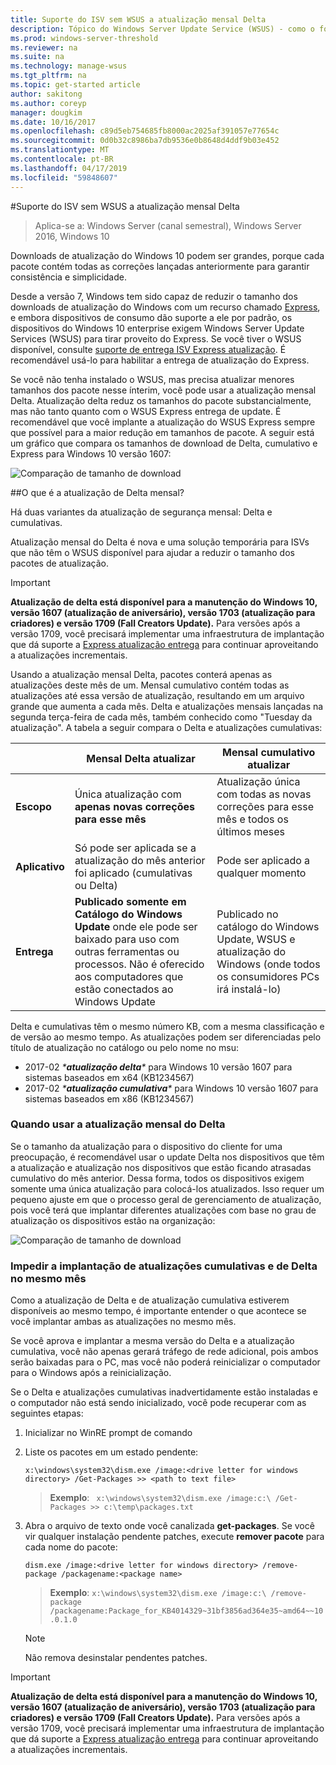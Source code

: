 ```yaml
---
title: Suporte do ISV sem WSUS a atualização mensal Delta
description: Tópico do Windows Server Update Service (WSUS) - como o fornecedores de Software independente (ISV) pode usar temporariamente atualização mensal Delta em vez de entrega de atualização do WSUS Express para reduzir o tamanho do pacote
ms.prod: windows-server-threshold
ms.reviewer: na
ms.suite: na
ms.technology: manage-wsus
ms.tgt_pltfrm: na
ms.topic: get-started article
author: sakitong
ms.author: coreyp
manager: dougkim
ms.date: 10/16/2017
ms.openlocfilehash: c89d5eb754685fb8000ac2025af391057e77654c
ms.sourcegitcommit: 0d0b32c8986ba7db9536e0b8648d4ddf9b03e452
ms.translationtype: MT
ms.contentlocale: pt-BR
ms.lasthandoff: 04/17/2019
ms.locfileid: "59848607"
---
```

#<a name="monthly-delta-update-isv-support-without-wsus"></a>Suporte do ISV sem WSUS a atualização mensal Delta

>Aplica-se a: Windows Server (canal semestral), Windows Server 2016, Windows 10

Downloads de atualização do Windows 10 podem ser grandes, porque cada pacote contém todas as correções lançadas anteriormente para garantir consistência e simplicidade.  

Desde a versão 7, Windows tem sido capaz de reduzir o tamanho dos downloads de atualização do Windows com um recurso chamado [Express](https://technet.microsoft.com/library/cc708456(v=ws.10).aspx#Anchor_2), e embora dispositivos de consumo dão suporte a ele por padrão, os dispositivos do Windows 10 enterprise exigem Windows Server Update Services (WSUS) para tirar proveito do Express. Se você tiver o WSUS disponível, consulte [suporte de entrega ISV Express atualização](express-update-delivery-ISV-support.md). É recomendável usá-lo para habilitar a entrega de atualização do Express. 

Se você não tenha instalado o WSUS, mas precisa atualizar menores tamanhos dos pacote nesse ínterim, você pode usar a atualização mensal Delta. Atualização delta reduz os tamanhos do pacote substancialmente, mas não tanto quanto com o WSUS Express entrega de update. É recomendável que você implante a atualização do WSUS Express sempre que possível para a maior redução em tamanhos de pacote. A seguir está um gráfico que compara os tamanhos de download de Delta, cumulativo e Express para Windows 10 versão 1607:

![Comparação de tamanho de download](../../media/express-update-delivery-isv-support/delta-1.png)

##<a name="what-is-monthly-delta-update"></a>O que é a atualização de Delta mensal?

Há duas variantes da atualização de segurança mensal: Delta e cumulativas.

Atualização mensal do Delta é nova e uma solução temporária para ISVs que não têm o WSUS disponível para ajudar a reduzir o tamanho dos pacotes de atualização.

>[!IMPORTANT]
>**Atualização de delta está disponível para a manutenção do Windows 10, versão 1607 (atualização de aniversário), versão 1703 (atualização para criadores) e versão 1709 (Fall Creators Update).** Para versões após a versão 1709, você precisará implementar uma infraestrutura de implantação que dá suporte a [Express atualização entrega](express-update-delivery-ISV-support.md) para continuar aproveitando a atualizações incrementais.

Usando a atualização mensal Delta, pacotes conterá apenas as atualizações deste mês de um. Mensal cumulativo contém todas as atualizações até essa versão de atualização, resultando em um arquivo grande que aumenta a cada mês. Delta e atualizações mensais lançadas na segunda terça-feira de cada mês, também conhecido como "Tuesday da atualização". A tabela a seguir compara o Delta e atualizações cumulativas:

|                    | Mensal **Delta** atualizar                                                                                                                                                                                                       | Mensal **cumulativo** atualizar                                                                                                                                                                                             |
|--------------------|--------------------------------------------------------------------------------------------------------------------------------------------------------------------------------------------------------------------------------|---------------------------------------------------------------------------------------------------------------------------------------------------------------------------------------------------------------------------|
| **Escopo**          | Única atualização com **apenas novas correções para esse mês**                                                                                                                                                                           | Atualização única com todas as novas correções para esse mês e todos os últimos meses                                                                                                                                                   |
| **Aplicativo**    | Só pode ser aplicada se a atualização do mês anterior foi aplicado (cumulativas ou Delta)                                                                                                                                           | Pode ser aplicado a qualquer momento                                                                                                                                                                                                |
| **Entrega**       | **Publicado somente em Catálogo do Windows Update** onde ele pode ser baixado para uso com outras ferramentas ou processos. Não é oferecido aos computadores que estão conectados ao Windows Update                                                         | Publicado no catálogo do Windows Update, WSUS e atualização do Windows (onde todos os consumidores PCs irá instalá-lo)                                                                                                                |

Delta e cumulativas têm o mesmo número KB, com a mesma classificação e de versão ao mesmo tempo. As atualizações podem ser diferenciadas pelo título de atualização no catálogo ou pelo nome no msu:

- 2017-02 *\***atualização delta**\** para Windows 10 versão 1607 para sistemas baseados em x64 (KB1234567)
- 2017-02 *\***atualização cumulativa**\** para Windows 10 versão 1607 para sistemas baseados em x86 (KB1234567)                                                                                                                                                                                                                                                                                                                                                                                                                                                                                                                                                                                                                                                                                                                                                                                                                                                                                      

### <a name="when-to-use-monthly-delta-update"></a>Quando usar a atualização mensal do Delta

Se o tamanho da atualização para o dispositivo do cliente for uma preocupação, é recomendável usar o update Delta nos dispositivos que têm a atualização e atualização nos dispositivos que estão ficando atrasadas cumulativo do mês anterior. Dessa forma, todos os dispositivos exigem somente uma única atualização para colocá-los atualizados. Isso requer um pequeno ajuste em que o processo geral de gerenciamento de atualização, pois você terá que implantar diferentes atualizações com base no grau de atualização os dispositivos estão na organização:

![Comparação de tamanho de download](../../media/express-update-delivery-isv-support/delta-2.png)

### <a name="prevent-deployment-of-delta-and-cumulative-updates-in-the-same-month"></a>Impedir a implantação de atualizações cumulativas e de Delta no mesmo mês

Como a atualização de Delta e de atualização cumulativa estiverem disponíveis ao mesmo tempo, é importante entender o que acontece se você implantar ambas as atualizações no mesmo mês.

Se você aprova e implantar a mesma versão do Delta e a atualização cumulativa, você não apenas gerará tráfego de rede adicional, pois ambos serão baixadas para o PC, mas você não poderá reinicializar o computador para o Windows após a reinicialização.

Se o Delta e atualizações cumulativas inadvertidamente estão instaladas e o computador não está sendo inicializado, você pode recuperar com as seguintes etapas:

1. Inicializar no WinRE prompt de comando
2. Liste os pacotes em um estado pendente:

    `x:\windows\system32\dism.exe /image:<drive letter for windows directory> /Get-Packages >> <path to text file>`
 
    > **Exemplo**: ` x:\windows\system32\dism.exe /image:c:\ /Get-Packages >> c:\temp\packages.txt`
 
3. Abra o arquivo de texto onde você canalizada **get-packages**. Se você vir qualquer instalação pendente patches, execute **remover pacote** para cada nome do pacote:
 
   `dism.exe /image:<drive letter for windows directory> /remove-package /packagename:<package name>`
 
    > **Exemplo**: `x:\windows\system32\dism.exe /image:c:\ /remove-package /packagename:Package_for_KB4014329~31bf3856ad364e35~amd64~~10.0.1.0`
 
    >[!NOTE]
    >Não remova desinstalar pendentes patches.

>[!IMPORTANT]
>**Atualização de delta está disponível para a manutenção do Windows 10, versão 1607 (atualização de aniversário), versão 1703 (atualização para criadores) e versão 1709 (Fall Creators Update).** Para versões após a versão 1709, você precisará implementar uma infraestrutura de implantação que dá suporte a [Express atualização entrega](express-update-delivery-ISV-support.md) para continuar aproveitando a atualizações incrementais.
